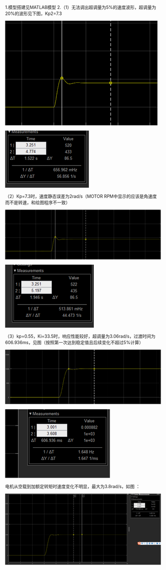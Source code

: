 1.模型搭建见MATLAB模型
2.（1）无法调出超调量为5%的速度波形，超调量为20%的波形见下图，Kp2=7.3

![image](https://github.com/EnyaYin/uploads/blob/master/images/%E6%8D%95%E8%8E%B7.PNG)

![image](https://github.com/EnyaYin/uploads/blob/master/images/%E6%8D%95%E8%8E%B71.PNG)

（2）Kp=7.3时，速度静态误差为2rad/s（MOTOR RPM中显示的应该是角速度而不是转速，和绘图程序不一致）

![image](https://github.com/EnyaYin/uploads/blob/master/images/%E6%8D%95%E8%8E%B72.PNG)

![image](https://github.com/EnyaYin/uploads/blob/master/images/%E6%8D%95%E8%8E%B73.PNG)

（3）kp=0.55，Ki=33.5时，响应性能较好，超调量为3.06rad/s，过渡时间为606.936ms，见图（按照第一次达到稳定值且后续变化不超过5%计算）

![image](https://github.com/EnyaYin/uploads/blob/master/images/%E6%8D%95%E8%8E%B74.PNG)

![image](https://github.com/EnyaYin/uploads/blob/master/images/%E6%8D%95%E8%8E%B75.PNG)

电机从空载到加额定转矩时速度变化不明显，最大为3.8rad/s，如图 ：

![image](https://github.com/EnyaYin/uploads/blob/master/images/%E6%8D%95%E8%8E%B76.PNG)

